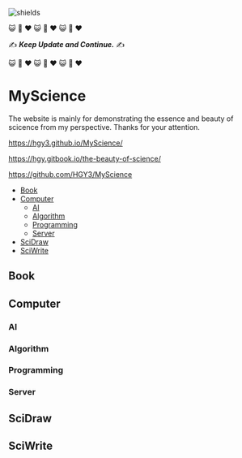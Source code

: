 ![shields](https://img.shields.io/badge/Docs-Updating-red)

:smiley_cat: :dash: :heart: :smiley_cat: :dash: :heart: :smiley_cat: :dash: :heart:

:writing_hand: ***Keep Update and Continue.*** :writing_hand:

:smiley_cat: :dash: :heart: :smiley_cat: :dash: :heart: :smiley_cat: :dash: :heart:

# MyScience

The website is mainly for demonstrating the essence and beauty of scicence from my perspective. Thanks for your attention.

https://hgy3.github.io/MyScience/

https://hgy.gitbook.io/the-beauty-of-science/

https://github.com/HGY3/MyScience

- [Book](#1)
- [Computer](#2)
  - [AI](#2.1)
  - [Algorithm](#2.2)
  - [Programming](#2.3)
  - [Server](#2.4)
- [SciDraw](#3)
- [SciWrite](#4)


## <a name="1"></a> Book

## <a name="2"></a> Computer
### <a name="2.1"></a> AI
### <a name="2.2"></a> Algorithm
### <a name="2.3"></a> Programming
### <a name="2.4"></a> Server

## <a name="3"></a> SciDraw

## <a name="4"></a> SciWrite
